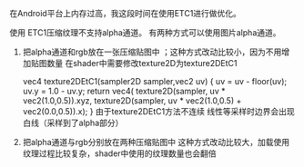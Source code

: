 在Android平台上内存过高，我这段时间在使用ETC1进行做优化。

使用 ETC1压缩纹理不支持alpha通道。
有两种方式可以使用图片alpha通道。
1. 把alpha通道和rgb放在一张压缩贴图中 ；这种方式改动比较小，因为不用增加贴图数量
    在shader中需要修改texture2D为texture2DEtC1

    vec4 texture2DEtC1(sampler2D sampler,vec2 uv)
    {
        uv = uv - floor(uv);
        uv.y = 1.0 - uv.y;
        return vec4( texture2D(sampler, uv * vec2(1.0,0.5)).xyz, texture2D(sampler, uv * vec2(1.0,0.5) + vec2(0.0,0.5)).x);
    }
    由于texture2DEtC1方法不连续 线性等采样时边界会出现白线（采样到了alpha部分）
    
    
2. 把alpha通道与rgb分别放在两种压缩贴图中
    这种方式改动比较大，加载使用纹理过程比较复杂，shader中使用的纹理数量也会翻倍
